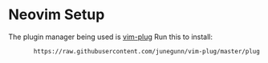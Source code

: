 # Neovim Setup

The plugin manager being used is [vim-plug](https://github.com/junegunn/vim-plug)
Run this to install:
```sh -c 'curl -fLo "${XDG_DATA_HOME:-$HOME/.local/share}"/nvim/site/autoload/plug.vim --create-dirs \
       https://raw.githubusercontent.com/junegunn/vim-plug/master/plug.vim'
```
